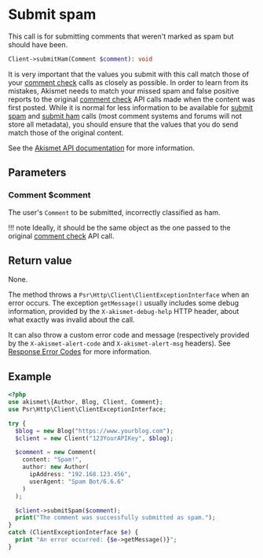 # Submit spam
This call is for submitting comments that weren't marked as spam but should have been.

```php
Client->submitHam(Comment $comment): void
```

It is very important that the values you submit with this call match those of your [comment check](check_comment.md) calls as closely as possible.
In order to learn from its mistakes, Akismet needs to match your missed spam and false positive reports
to the original [comment check](check_comment.md) API calls made when the content was first posted. While it is normal for less information
to be available for [submit spam](submit_spam.md) and [submit ham](submit_ham.md) calls (most comment systems and forums will not store all metadata),
you should ensure that the values that you do send match those of the original content.

See the [Akismet API documentation](https://akismet.com/developers/detailed-docs/submit-spam-missed-spam) for more information.

## Parameters

### Comment **$comment**
The user's `Comment` to be submitted, incorrectly classified as ham.

!!! note
    Ideally, it should be the same object as the one passed to the original [comment check](check_comment.md) API call.

## Return value
None.

The method throws a `Psr\Http\Client\ClientExceptionInterface` when an error occurs.
The exception `getMessage()` usually includes some debug information, provided by the `X-akismet-debug-help` HTTP header, about what exactly was invalid about the call.

It can also throw a custom error code and message (respectively provided by the `X-akismet-alert-code` and `X-akismet-alert-msg` headers).
See [Response Error Codes](https://akismet.com/developers/detailed-docs/errors) for more information.

## Example

```php
<?php
use akismet\{Author, Blog, Client, Comment};
use Psr\Http\Client\ClientExceptionInterface;

try {
  $blog = new Blog("https://www.yourblog.com");
  $client = new Client("123YourAPIKey", $blog);

  $comment = new Comment(
    content: "Spam!",
    author: new Author(
      ipAddress: "192.168.123.456",
      userAgent: "Spam Bot/6.6.6"
    )
  );

  $client->submitSpam($comment);
  print("The comment was successfully submitted as spam.");
}
catch (ClientExceptionInterface $e) {
  print "An error occurred: {$e->getMessage()}";
}
```

